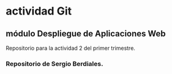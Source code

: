 # actividad Git
## módulo Despliegue de Aplicaciones Web
Repositorio para la actividad 2 del primer trimestre.
### Repositorio de Sergio Berdiales.

